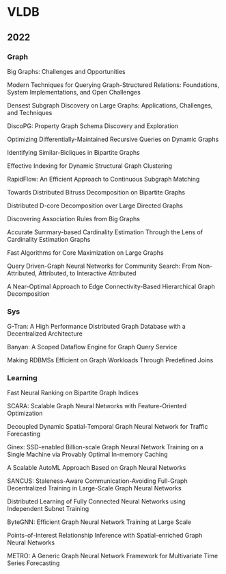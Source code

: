 # VLDB

## 2022

### Graph

Big Graphs: Challenges and Opportunities

Modern Techniques for Querying Graph-Structured Relations: Foundations, System Implementations, and Open Challenges

Densest Subgraph Discovery on Large Graphs: Applications, Challenges, and Techniques

DiscoPG: Property Graph Schema Discovery and Exploration

Optimizing Differentially-Maintained Recursive Queries on Dynamic Graphs

Identifying Similar-Bicliques in Bipartite Graphs

Effective Indexing for Dynamic Structural Graph Clustering

RapidFlow: An Efficient Approach to Continuous Subgraph Matching

Towards Distributed Bitruss Decomposition on Bipartite Graphs

Distributed D-core Decomposition over Large Directed Graphs

Discovering Association Rules from Big Graphs

Accurate Summary-based Cardinality Estimation Through the Lens of Cardinality Estimation Graphs

Fast Algorithms for Core Maximization on Large Graphs

Query Driven-Graph Neural Networks for Community Search: From Non-Attributed, Attributed, to Interactive Attributed

A Near-Optimal Approach to Edge Connectivity-Based Hierarchical Graph Decomposition

### Sys

G-Tran: A High Performance Distributed Graph Database with a Decentralized Architecture

Banyan: A Scoped Dataflow Engine for Graph Query Service

Making RDBMSs Efficient on Graph Workloads Through Predefined Joins

### Learning

Fast Neural Ranking on Bipartite Graph Indices

SCARA: Scalable Graph Neural Networks with Feature-Oriented Optimization

Decoupled Dynamic Spatial-Temporal Graph Neural Network for Traffic Forecasting

Ginex: SSD-enabled Billion-scale Graph Neural Network Training on a Single Machine via Provably Optimal In-memory Caching

A Scalable AutoML Approach Based on Graph Neural Networks

SANCUS: Staleness-Aware Communication-Avoiding Full-Graph Decentralized Training in Large-Scale Graph Neural Networks

Distributed Learning of Fully Connected Neural Networks using Independent Subnet Training

ByteGNN: Efficient Graph Neural Network Training at Large Scale

Points-of-Interest Relationship Inference with Spatial-enriched Graph Neural Networks

METRO: A Generic Graph Neural Network Framework for Multivariate Time Series Forecasting


